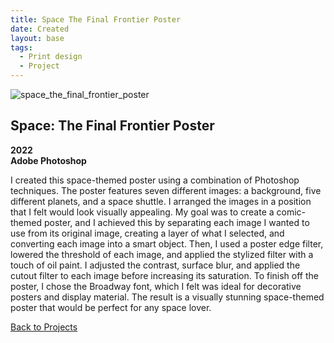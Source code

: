 ```yaml
---
title: Space The Final Frontier Poster
date: Created
layout: base
tags:
  - Print design
  - Project
---
```


<div class="project_images_2">
    <img src="/images/space_the_final_frontier_poster.png" alt="space_the_final_frontier_poster">
 </div>

 <div class="project_text">
    <h2>Space: The Final Frontier Poster</h2>
    <p>
        <strong>2022<br>Adobe Photoshop</strong>
    </p>
</div>

<div class="project_bio">
    <p>
        I created this space-themed poster using a combination of Photoshop techniques. 
        The poster features seven different images: a background, five different planets, 
        and a space shuttle. I arranged the images in a position that I felt would look 
        visually appealing. My goal was to create a comic-themed poster, and I achieved 
        this by separating each image I wanted to use from its original image, creating a 
        layer of what I selected, and converting each image into a smart object. Then, I 
        used a poster edge filter, lowered the threshold of each image, and applied the 
        stylized filter with a touch of oil paint. I adjusted the contrast, surface blur, 
        and applied the cutout filter to each image before increasing its saturation. To 
        finish off the poster, I chose the Broadway font, which I felt was ideal for decorative 
        posters and display material. The result is a visually stunning space-themed poster 
        that would be perfect for any space lover.
    </p>
</div>

<div class="back_function">
    <a href="/print_design_projects">Back to Projects</a>
</div>